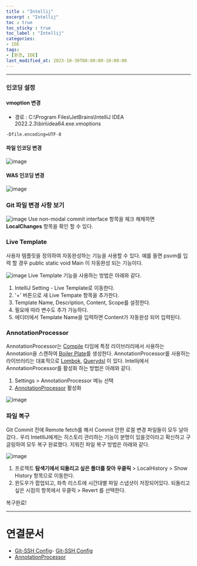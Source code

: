 ```yaml
---
title : "Intellij"
excerpt : "Intellij"
toc : true
toc_sticky : true
toc_label : "Intellij"
categories:
- IDE
tags:
- [환경, IDE]
last_modified_at: 2023-10-30T08:00:00-10:00:00
---
```

  
---
  
### 인코딩 설정
  
#### vmoption 변경
- 경로 : C:\Program Files\JetBrains\IntelliJ IDEA 2022.2.3\bin\idea64.exe.vmoptions
```  
-Dfile.encoding=UTF-8
```
  
#### 파일 인코딩 변경
  
![image](../../assets/images/IntelliJSetFileEncoding.png)
  
#### WAS 인코딩 변경
  
![image](../../assets/images/IntellijSetWASEncoding.png)
  
### Git 파일 변경 사항 보기
  
![image](../../assets/images/IntelliJGitSetting.png)
Use non-modal commit interface 항목을 체크 해제하면 **LocalChanges** 항목을 확인 할 수 있다.
  
### Live Template
사용자 템플릿을 정의하여 자동완성하는 기능을 사용할 수 있다. 예를 들면 psvm를 입력 할 경우 public static void Main 이 자동완성 되는 기능이다.
  
![image](../../assets/images/liveTemplate.png)
Live Template 기능을 사용하는 방법은 아래와 같다.
1. IntelliJ Setting - Live Template로 이동한다.
2. '+' 버튼으로 새 Live Tempate 항목을 추가한다.
3. Template Name, Description, Content, Scope를 설정한다.
4. 필요에 따라 변수도 추가 가능하다.
5. 에디터에서 Template Name을 입력하면 Content가 자동완성 되어 입력된다.
  
### AnnotationProcessor
AnnotationProcessor는 [Compile](../../developcommon/developcommon-Compile) 타임에 특정 라이브러리에서 사용하는 Annotation을 스캔하여 [Boiler Plate](../../cleancode/cleancode-Boiler-Plate)를 생성한다. AnnotationProcessor를 사용하는 라이브러리는 대표적으로 [Lombok](../../spring/spring-Lombok), [Querydsl](../../jpa/jpa-Querydsl) 이 있다. Intellij에서 AnnotationProcessor를 활성화 하는 방법은 아래와 같다.
1. Settings > AnnotationProcessor 메뉴 선택
2. [AnnotationProcessor](../../spring/spring-AnnotationProcessor) 활성화
  
![image](../../assets/images/AnnotationProcessor.png)
  
### 파일 복구
Git Commit 전에 Remote fetch를 해서 Commit 안한 로컬 변경 파일들이 모두 날아갔다.. 우리 IntetlliJ에게는 히스토리 관리하는 기능이 분명이 있을것이라고 확신하고 구글링하여 모두 복구 완료했다. 지워진 파일 복구 방법은 아래와 같다.
  
![image](../../assets/images/LocalHistoryRevert.png)
1. 프로젝트 **탐색기에서 되돌리고 싶은 폴더를 찾아 우클릭** > LocalHistory > Show History 항목으로 이동한다.
2. 윈도우가 팝업되고, 좌측 리스트에 시간대별 파일 스냅샷이 저장되어있다. 되돌리고싶은 시점의 항목에서 우클릭 > Revert 를 선택한다.

복구완료!

---
  
# 연결문서
- [Git-SSH Config](../../git/git-Git-SSH-Config)- [Git-SSH Config](../../git/git-Git-SSH-Config)
- [AnnotationProcessor](../../spring/spring-AnnotationProcessor)
